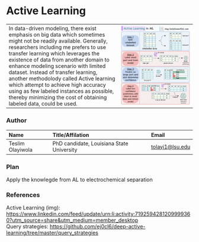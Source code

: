 # Active Learning
<table>
    <tr valign=top>
        <td width="60%">
            In data-driven modeling, there exist emphasis on big data which sometimes might not be readily available. Generally, researchers including me prefers to use transfer learning which leverages the existence of data from another domain to enhance modeling scenario with limited dataset. Instead of transfer learning, another methodolody called Active learning which attempt to achieve high accuracy using as few labeled instances as possible, thereby minimizing the cost of obtaining labeled data, could be used.
        </td>
        <td>
            <img src="active learning.gif" height="auto" width="300px">
        </td>
    </tr>
</table>


### Author
| Name | Title/Affilation | Email |
| :-- | :-- | :-- |
| Teslim Olayiwola | PhD candidate, Louisiana State University | tolayi1@lsu.edu |

### Plan
Apply the knowlegde from AL to electrochemical separation

### References
Active Learning (img): https://www.linkedin.com/feed/update/urn:li:activity:7192594281209999360?utm_source=share&utm_medium=member_desktop \
Query strategies: https://github.com/ej0cl6/deep-active-learning/tree/master/query_strategies